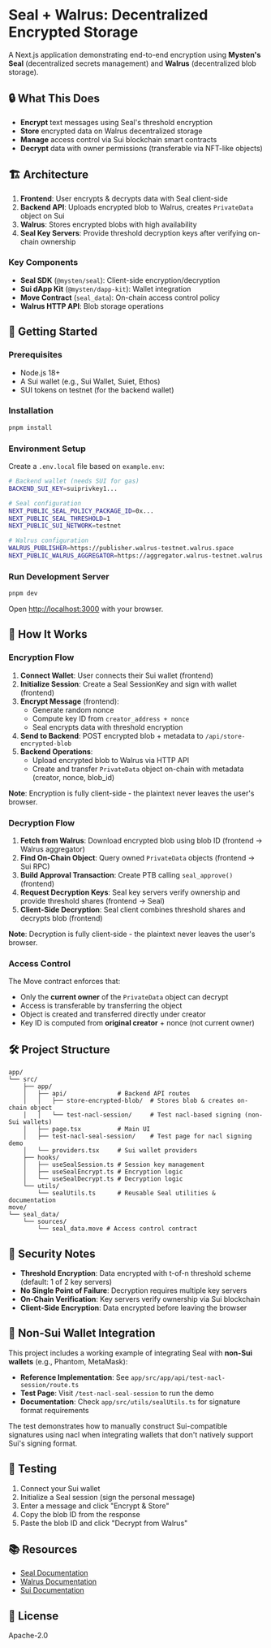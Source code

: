 # Seal + Walrus: Decentralized Encrypted Storage

A Next.js application demonstrating end-to-end encryption using **Mysten's Seal** (decentralized secrets management) and **Walrus** (decentralized blob storage).

## 🔒 What This Does

- **Encrypt** text messages using Seal's threshold encryption
- **Store** encrypted data on Walrus decentralized storage
- **Manage** access control via Sui blockchain smart contracts
- **Decrypt** data with owner permissions (transferable via NFT-like objects)

## 🏗️ Architecture

1. **Frontend**: User encrypts & decrypts data with Seal client-side
2. **Backend API**: Uploads encrypted blob to Walrus, creates `PrivateData` object on Sui
3. **Walrus**: Stores encrypted blobs with high availability
4. **Seal Key Servers**: Provide threshold decryption keys after verifying on-chain ownership

### Key Components

- **Seal SDK** (`@mysten/seal`): Client-side encryption/decryption
- **Sui dApp Kit** (`@mysten/dapp-kit`): Wallet integration
- **Move Contract** (`seal_data`): On-chain access control policy
- **Walrus HTTP API**: Blob storage operations

## 🚀 Getting Started

### Prerequisites

- Node.js 18+
- A Sui wallet (e.g., Sui Wallet, Suiet, Ethos)
- SUI tokens on testnet (for the backend wallet)

### Installation

```bash
pnpm install
```

### Environment Setup

Create a `.env.local` file based on `example.env`:

```bash
# Backend wallet (needs SUI for gas)
BACKEND_SUI_KEY=suiprivkey1...

# Seal configuration
NEXT_PUBLIC_SEAL_POLICY_PACKAGE_ID=0x...
NEXT_PUBLIC_SEAL_THRESHOLD=1
NEXT_PUBLIC_SUI_NETWORK=testnet

# Walrus configuration
WALRUS_PUBLISHER=https://publisher.walrus-testnet.walrus.space
NEXT_PUBLIC_WALRUS_AGGREGATOR=https://aggregator.walrus-testnet.walrus.space
```

### Run Development Server

```bash
pnpm dev
```

Open [http://localhost:3000](http://localhost:3000) with your browser.

## 📖 How It Works

### Encryption Flow

1. **Connect Wallet**: User connects their Sui wallet (frontend)
2. **Initialize Session**: Create a Seal SessionKey and sign with wallet (frontend)
3. **Encrypt Message** (frontend):
   - Generate random nonce
   - Compute key ID from `creator_address + nonce`
   - Seal encrypts data with threshold encryption
4. **Send to Backend**: POST encrypted blob + metadata to `/api/store-encrypted-blob`
5. **Backend Operations**:
   - Upload encrypted blob to Walrus via HTTP API
   - Create and transfer `PrivateData` object on-chain with metadata (creator, nonce, blob_id)

**Note**: Encryption is fully client-side - the plaintext never leaves the user's browser.

### Decryption Flow

1. **Fetch from Walrus**: Download encrypted blob using blob ID (frontend → Walrus aggregator)
2. **Find On-Chain Object**: Query owned `PrivateData` objects (frontend → Sui RPC)
3. **Build Approval Transaction**: Create PTB calling `seal_approve()` (frontend)
4. **Request Decryption Keys**: Seal key servers verify ownership and provide threshold shares (frontend → Seal)
5. **Client-Side Decryption**: Seal client combines threshold shares and decrypts blob (frontend)

**Note**: Decryption is fully client-side - the plaintext never leaves the user's browser.

### Access Control

The Move contract enforces that:
- Only the **current owner** of the `PrivateData` object can decrypt
- Access is transferable by transferring the object
- Object is created and transferred directly under creator
- Key ID is computed from **original creator** + nonce (not current owner)

## 🛠️ Project Structure

```
app/
└── src/
    ├── app/
    │   ├── api/              # Backend API routes
    │   │   ├── store-encrypted-blob/  # Stores blob & creates on-chain object
    │   │   └── test-nacl-session/     # Test nacl-based signing (non-Sui wallets)
    │   ├── page.tsx          # Main UI
    │   ├── test-nacl-seal-session/    # Test page for nacl signing demo
    │   └── providers.tsx     # Sui wallet providers
    ├── hooks/
    │   ├── useSealSession.ts # Session key management
    │   ├── useSealEncrypt.ts # Encryption logic
    │   └── useSealDecrypt.ts # Decryption logic
    └── utils/
        └── sealUtils.ts      # Reusable Seal utilities & documentation
move/
└── seal_data/
    └── sources/
        └── seal_data.move # Access control contract
```

## 🔐 Security Notes

- **Threshold Encryption**: Data encrypted with t-of-n threshold scheme (default: 1 of 2 key servers)
- **No Single Point of Failure**: Decryption requires multiple key servers
- **On-Chain Verification**: Key servers verify ownership via Sui blockchain
- **Client-Side Encryption**: Data encrypted before leaving the browser

## 🔌 Non-Sui Wallet Integration

This project includes a working example of integrating Seal with **non-Sui wallets** (e.g., Phantom, MetaMask):

- **Reference Implementation**: See `app/src/app/api/test-nacl-session/route.ts`
- **Test Page**: Visit `/test-nacl-seal-session` to run the demo
- **Documentation**: Check `app/src/utils/sealUtils.ts` for signature format requirements

The test demonstrates how to manually construct Sui-compatible signatures using nacl when integrating wallets that don't natively support Sui's signing format.

## 🧪 Testing

1. Connect your Sui wallet
2. Initialize a Seal session (sign the personal message)
3. Enter a message and click "Encrypt & Store"
4. Copy the blob ID from the response
5. Paste the blob ID and click "Decrypt from Walrus"

## 📚 Resources

- [Seal Documentation](https://seal-docs.wal.app)
- [Walrus Documentation](https://docs.walrus.site)
- [Sui Documentation](https://docs.sui.io)

## 📝 License

Apache-2.0
